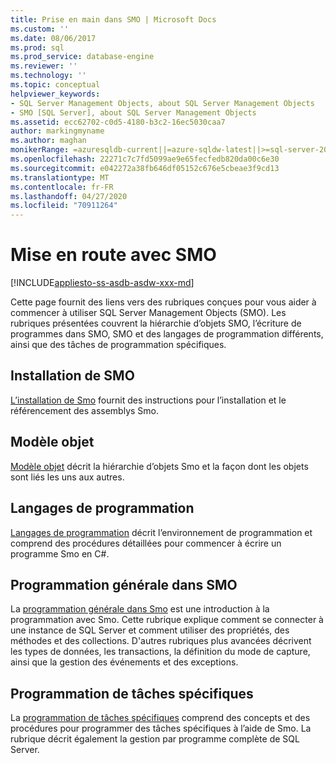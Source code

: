 ```yaml
---
title: Prise en main dans SMO | Microsoft Docs
ms.custom: ''
ms.date: 08/06/2017
ms.prod: sql
ms.prod_service: database-engine
ms.reviewer: ''
ms.technology: ''
ms.topic: conceptual
helpviewer_keywords:
- SQL Server Management Objects, about SQL Server Management Objects
- SMO [SQL Server], about SQL Server Management Objects
ms.assetid: ecc62702-c0d5-4180-b3c2-16ec5030caa7
author: markingmyname
ms.author: maghan
monikerRange: =azuresqldb-current||=azure-sqldw-latest||>=sql-server-2016||=sqlallproducts-allversions||>=sql-server-linux-2017||=azuresqldb-mi-current
ms.openlocfilehash: 22271c7c7fd5099ae9e65fecfedb820da00c6e30
ms.sourcegitcommit: e042272a38fb646df05152c676e5cbeae3f9cd13
ms.translationtype: MT
ms.contentlocale: fr-FR
ms.lasthandoff: 04/27/2020
ms.locfileid: "70911264"
---
```

# <a name="getting-started-in-smo"></a>Mise en route avec SMO
[!INCLUDE[appliesto-ss-asdb-asdw-xxx-md](../../includes/appliesto-ss-asdb-asdw-xxx-md.md)]

Cette page fournit des liens vers des rubriques conçues pour vous aider à commencer à utiliser SQL Server Management Objects (SMO). Les rubriques présentées couvrent la hiérarchie d’objets SMO, l’écriture de programmes dans SMO, SMO et des langages de programmation différents, ainsi que des tâches de programmation spécifiques.  
 
## <a name="installing-smo"></a>Installation de SMO
[L’installation de Smo](installing-smo.md) fournit des instructions pour l’installation et le référencement des assemblys Smo.

## <a name="object-model"></a>Modèle objet  
[Modèle objet](../../relational-databases/server-management-objects-smo/smo-object-model.md) décrit la hiérarchie d’objets Smo et la façon dont les objets sont liés les uns aux autres.  
  
## <a name="programming-languages"></a>Langages de programmation  
[Langages de programmation](../../relational-databases/server-management-objects-smo/smo-programming-languages.md) décrit l’environnement de programmation et comprend des procédures détaillées pour commencer à écrire un programme Smo en C#.  
  
## <a name="general-programming-in-smo"></a>Programmation générale dans SMO  
La [programmation générale dans Smo](../../relational-databases/server-management-objects-smo/create-program/creating-smo-programs.md) est une introduction à la programmation avec Smo. Cette rubrique explique comment se connecter à une instance de SQL Server et comment utiliser des propriétés, des méthodes et des collections. D'autres rubriques plus avancées décrivent les types de données, les transactions, la définition du mode de capture, ainsi que la gestion des événements et des exceptions.  
  
## <a name="programming-specific-tasks"></a>Programmation de tâches spécifiques  
La [programmation de tâches spécifiques](../../relational-databases/server-management-objects-smo/tasks/programming-specific-tasks.md) comprend des concepts et des procédures pour programmer des tâches spécifiques à l’aide de Smo. La rubrique décrit également la gestion par programme complète de SQL Server.  
  
  
